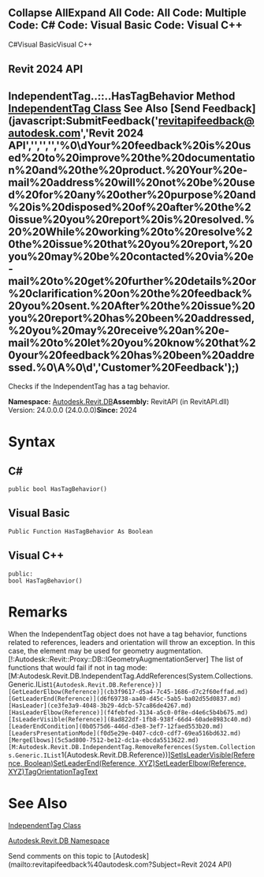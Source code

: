 ﻿

Collapse AllExpand All Code: All Code: Multiple Code: C# Code: Visual Basic Code: Visual C++   
---  
  
C#Visual BasicVisual C++

Revit 2024 API  
---  
IndependentTag..::..HasTagBehavior Method   
[IndependentTag Class](e52073e2-9d98-6fb5-eb43-288cf9ed2e28.md) See Also [Send Feedback](javascript:SubmitFeedback\('revitapifeedback@autodesk.com','Revit 2024 API','','','','%0\\dYour%20feedback%20is%20used%20to%20improve%20the%20documentation%20and%20the%20product.%20Your%20e-mail%20address%20will%20not%20be%20used%20for%20any%20other%20purpose%20and%20is%20disposed%20of%20after%20the%20issue%20you%20report%20is%20resolved.%20%20While%20working%20to%20resolve%20the%20issue%20that%20you%20report,%20you%20may%20be%20contacted%20via%20e-mail%20to%20get%20further%20details%20or%20clarification%20on%20the%20feedback%20you%20sent.%20After%20the%20issue%20you%20report%20has%20been%20addressed,%20you%20may%20receive%20an%20e-mail%20to%20let%20you%20know%20that%20your%20feedback%20has%20been%20addressed.%0\\A%0\\d','Customer%20Feedback'\);)  
---  
  
Checks if the IndependentTag has a tag behavior. 

**Namespace:** [Autodesk.Revit.DB](87546ba7-461b-c646-cbb1-2cb8f5bff8b2.md)**Assembly:** RevitAPI (in RevitAPI.dll) Version: 24.0.0.0 (24.0.0.0)**Since:** 2024 

# Syntax

C#  
---  
      
    
    public bool HasTagBehavior()  
  
Visual Basic  
---  
      
    
    Public Function HasTagBehavior As Boolean  
  
Visual C++  
---  
      
    
    public:
    bool HasTagBehavior()  
  
# Remarks

When the IndependentTag object does not have a tag behavior, functions related to references, leaders and orientation will throw an exception. In this case, the element may be used for geometry augmentation. [!:Autodesk::Revit::Proxy::DB::IGeometryAugmentationServer] The list of functions that would fail if not in tag mode: [M:Autodesk.Revit.DB.IndependentTag.AddReferences(System.Collections.Generic.IList`1{Autodesk.Revit.DB.Reference})][GetLeaderElbow(Reference)](cb3f9617-d5a4-7c45-1686-d7c2f60effad.md)[GetLeaderEnd(Reference)](d6f69738-aa40-d45c-5ab5-ba02d55d0837.md)[HasLeader](ce3fe3a9-4048-3b29-4dcb-57ca86de4267.md)[HasLeaderElbow(Reference)](f4febfed-3134-a5c0-0f8e-d4e6c5b4b675.md)[IsLeaderVisible(Reference)](8ad822df-1fb8-938f-66d4-60ade8983c40.md)[LeaderEndCondition](0b0575d6-446d-d3e8-3ef7-12faed553b20.md)[LeadersPresentationMode](f0d5e29e-0407-cdc0-cdf7-69ea516bd632.md)[MergeElbows](5c5ad800-7512-be12-dc1a-ebcda5513622.md)[M:Autodesk.Revit.DB.IndependentTag.RemoveReferences(System.Collections.Generic.IList`1{Autodesk.Revit.DB.Reference})][SetIsLeaderVisible(Reference, Boolean)](b0b7f9bc-163b-01a6-9a8c-fa7cfc6c61a0.md)[SetLeaderEnd(Reference, XYZ)](fb54c007-6873-68f4-4772-e777609a441b.md)[SetLeaderElbow(Reference, XYZ)](dd5a7d21-cb13-d3d7-6dd6-8e8e427e4873.md)[TagOrientation](d9d43a13-a972-3b69-2484-b6e336e9a0c5.md)[TagText](8e297dee-920d-f620-6198-0bed494e3f04.md)

# See Also

[IndependentTag Class](e52073e2-9d98-6fb5-eb43-288cf9ed2e28.md)

[Autodesk.Revit.DB Namespace](87546ba7-461b-c646-cbb1-2cb8f5bff8b2.md)

Send comments on this topic to [Autodesk](mailto:revitapifeedback%40autodesk.com?Subject=Revit 2024 API)